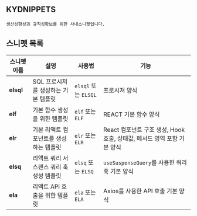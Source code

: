 ## KYDNIPPETS

`생산성향상과 규칙성확보를 위한 사내스니펫입니다.`

## 스니펫 목록

| 스니펫 이름 | 설명                                     | 사용법               | 기능                                                                    |
| ----------- | ---------------------------------------- | -------------------- | ----------------------------------------------------------------------- |
| **elsql**   | SQL 프로시저를 생성하는 기본 템플릿      | `elsql` 또는 `ELSQL` | 프로시져 양식                                                           |
| **elf**     | 기본 함수 생성을 위한 템플릿             | `elf` 또는 `ELF`     | REACT 기본 함수 양식                                                    |
| **elr**     | 기본 리액트 컴포넌트를 생성하는 템플릿   | `elr` 또는 `ELR`     | React 컴포넌트 구조 생성, Hook 호출, 상태값, 메서드 영역 포함 기본 양식 |
| **elsq**    | 리액트 쿼리 서스펜스 쿼리 훅 생성 템플릿 | `elsq` 또는 `ELSQ`   | `useSuspenseQuery`를 사용한 쿼리 훅 기본 양식                           |
| **ela**     | 리액트 API 호출을 위한 템플릿            | `ela` 또는 `ELA`     | Axios를 사용한 API 호출 기본 양식                                       |
